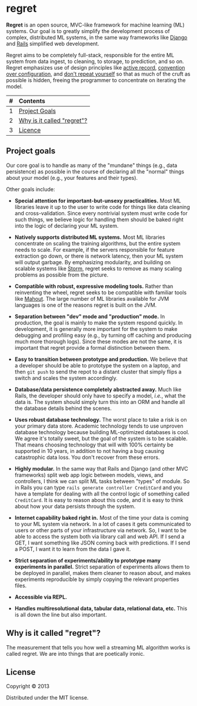# regret

**Regret** is an open source, MVC-like framework for machine learning (ML) systems. Our goal is to greatly simplify the development process of complex, distributed ML systems, in the same way frameworks like [Django](https://www.djangoproject.com/) and [Rails](http://rubyonrails.org/) simplified web development.

Regret aims to be completely full-stack, responsible for the entire ML system from data ingest, to cleaning, to storage, to prediction, and so on. Regret emphasizes use of design principles like [active record](http://en.wikipedia.org/wiki/Active_record_pattern), [convention over configuration](http://en.wikipedia.org/wiki/Convention_over_configuration), and [don't repeat yourself](http://en.wikipedia.org/wiki/Convention_over_configuration) so that as much of the cruft as possible is hidden, freeing the programmer to concentrate on iterating the model.

| #    | Contents |
| :--- |:-------- |
| 1    | [Project Goals](https://github.com/hausdorff/regret#project-goals)|
| 2    | [Why is it called "regret"?](https://github.com/hausdorff/regret#why-is-it-called-regret)|
| 3    | [Licence](https://github.com/hausdorff/regret#license)|

## Project goals

Our core goal is to handle as many of the "mundane" things (e.g., data persistence) as possible in the course of declaring all the "normal" things about your model (e.g., your features and their types).

Other goals include:

* **Special attention for important-but-unsexy practicalities.** Most ML libraries leave it up to the user to write code for things like data cleaning and cross-validation. Since every nontrivial system must write code for such things, we believe logic for handling them should be baked right into the logic of declaring your ML system.

* **Natively supports distributed ML systems.** Most ML libraries concentrate on scaling the training algorithms, but the entire system needs to scale. For example, if the servers responsible for feature extraction go down, or there is network latency, then your ML system will output garbage. By emphasizing modularity, and building on scalable systems like [Storm](https://github.com/nathanmarz/storm), regret seeks to remove as many scaling problems as possible from the picture.

* **Compatible with robust, expressive modeling tools.** Rather than reinventing the wheel, regret seeks to be compatible with familiar tools like [Mahout](http://mahout.apache.org/). The large number of ML libraries available for JVM languages is one of the reasons regret is built on the JVM.

* **Separation between "dev" mode and "production" mode.** In production, the goal is mainly to make the system respond quickly. In development, it is generally more important for the system to make debugging and profiling easy (e.g., by turning off caching and producing much more thorough logs). Since these modes are not the same, it is important that regret provide a formal distinction between them.

* **Easy to transition between prototype and production.** We believe that a developer should be able to prototype the system on a laptop, and then `git push` to send the repot to a distant cluster that simply flips a switch and scales the system accordingly.

* **Database/data persistence completely abstracted away.** Much like Rails, the developer should only have to specify a model, *i.e.*, what the data is. The system should simply turn this into an ORM and handle all the database details behind the scenes.

* **Uses robust database technology.** The worst place to take a risk is on your primary data store. Academic technology tends to use unproven database technology because building ML-optimized databases is cool. We agree it's totally sweet, but the goal of the system is to be scalable. That means choosing technology that will with 100% certainty be supported in 10 years, in addition to not having a bug causing catastrophic data loss. You don't recover from these errors.

* **Highly modular.** In the same way that Rails and Django (and other MVC frameworks) split web app logic between models, views, and controllers, I think we can split ML tasks between "types" of module. So in Rails you can type `rails generate controller CreditCard` and you have a template for dealing with all the control logic of something called `CreditCard`. It is easy to reason about this code, and it is easy to think about how your data persists through the system.

* **Internet capability baked right in.** Most of the time your data is coming to your ML system via network. In a lot of cases it gets communicated to users or other parts of your infrastructure via network. So, I want to be able to access the system both via library call and web API. If I send a GET, I want something like JSON coming back with predictions. If I send a POST, I want it to learn from the data I gave it.

* **Strict separation of experiments/ability to prototype many experiments in parallel.** Strict separation of experiments allows them to be deployed in parallel, makes them cleaner to reason about, and makes experiments reproducible by simply copying the relevant properties files.

* **Accessible via REPL.**

* **Handles multiresolutional data, tabular data, relational data, etc.** This is all down the line but also important.


## Why is it called "regret"?

The measurement that tells you how well a streaming ML algorithm works is called regret. We are into things that are poetically ironic.



## License

Copyright © 2013

Distributed under the MIT license.
